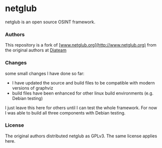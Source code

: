 # netglub

netglub is an open source OSINT framework.

### Authors

This repository is a fork of
[www.netglub.org](http://www.netglub.org) from the original authors at [Diateam](http://www.diateam.net/)

### Changes

some small changes I have done so far:

+ I have updated the source and build files to be compatible with modern versions of graphviz
+ build files have been enhanced for other linux build environments (e.g. Debian testing)

I just leave this here for others until I can test the whole framework. For now
I was able to build all three components with Debian testing.

### License

The original authors distributed netglub as GPLv3. The same license applies here.
